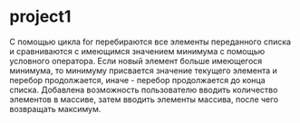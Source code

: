 # project1
С помощью цикла for перебираются все элементы переданного списка и сравниваются с имеющимся значением минимума с помощью условного оператора. Если новый элемент больше имеющегося минимума, то минимуму присвается значение текущего элемента и перебор продолжается, иначе - перебор продолжается до конца списка.
Добавлена возможность пользователю вводить количество элементов в массиве, затем вводить элементы массива, после чего возвращать максимум.
